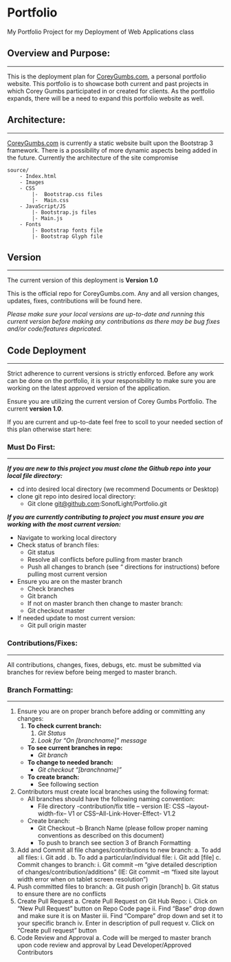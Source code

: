 # Portfolio
My Portfolio Project for my Deployment of Web Applications class

## Overview and Purpose:
---------------------

This is the deployment plan for [CoreyGumbs.com](http://wwww.CoreyGumbs.com), a personal portfolio website.  This portfolio is to showcase both current and past projects in which Corey Gumbs participated in or created for clients. As the portfolio expands, there will be a need to expand this portfolio website as well.

## Architecture:
-------------------
 [CoreyGumbs.com](http://wwww.CoreyGumbs.com) is currently a static website built upon the Bootstrap 3 framework.  There is a possibility of more dynamic aspects being added in the future. Currently the architecture of the site compromise
 
    source/
        - Index.html
        - Images
        - CSS
            |-  Bootstrap.css files
            |-  Main.css
        - JavaScript/JS
            |- Bootstrap.js files
            |- Main.js
        - Fonts 
            |- Bootstrap fonts file
            |- Bootstrap Glyph file


## Version
-------
The current version of this deployment is **Version 1.0**

This is the official repo for CoreyGumbs.com. Any and all version changes, updates, fixes, contributions will be found here. 

*Please make sure your local versions are up-to-date and running this current version before making any contributions as there may be bug fixes and/or code/features depricated.*

## Code Deployment
-------
Strict adherence to current versions is strictly enforced. Before any work can be done on the portfolio, it is your responsibility to make sure you are working on the latest approved version of the application. 

Ensure you are utilizing the current version of Corey Gumbs Portfolio. The current **version  1.0**. 

If you are current and up-to-date feel free to scoll to your needed section of this plan otherwise start here:

### Must Do First:
-------
**_If you are new to this project you must clone the Github repo into your local file directory:_**

+ cd into desired local directory (we recommend Documents or Desktop)
+ clone git repo into desired local directory:
    + Git clone git@github.com:SonofLight/Portfolio.git

**_If you are currently contributing to project you must ensure you are working with the most current version:_**

+ Navigate to working local directory
+ Check status of branch files: 
    + Git status
    + Resolve all conflicts before pulling from master branch
    + Push all changes to branch (see “ directions for instructions) before pulling most current version
+ Ensure you are on the master branch
    + Check branches
    + Git branch
    + If not on master branch then change to master branch:
    + Git checkout master
+ If needed update to most current version:
    + Git pull origin master

### Contributions/Fixes:
---------
All contributions, changes, fixes, debugs, etc. must be submitted via branches for review before being merged to master branch. 

### Branch Formatting:
-------
1.  Ensure you are on proper branch before adding or committing any changes:
    1.  **To check current branch:** 
        1.  _Git Status_
        2.  _Look for “On [branchname]” message_
    + **To see current branches in repo:**
        + _Git branch_
    + **To change to needed branch:**
        + _Git checkout “[branchname]”_
    + **To create branch:**
        + See following section  
2.  Contributors must create local branches using the following format:
    +  All branches should have the following naming convention:
        +  File directory -contribution/fix title – version IE: CSS –layout-width-fix– V1 or CSS–All-Link-Hover-Effect- V1.2
    +  Create branch:
        +  Git Checkout –b Branch Name (please follow proper naming conventions as described on this document)
        + To push to branch see section 3 of Branch Formatting
3.  Add and Commit all file changes/contributions to new branch:
a.  To add all files:
i.  Git add .
b.  To add a particular/individual file:
i.  Git add [file]
c.  Commit changes to branch:
i.  Git commit –m “give detailed description of changes/contribution/additions”   (IE: Git commit –m “fixed site layout width error when on tablet screen resolution”)
4.  Push committed files to branch:
a.  Git push origin  [branch]
b.  Git status to ensure there are no conflicts
5.  Create Pull Request
a.  Create Pull Request on Git Hub Repo:
i.  Click on “New Pull Request” button on Repo Code page
ii. Find “Base” drop down and make sure it is on Master
iii.    Find “Compare” drop down and set it to your specific branch
iv. Enter in description of pull request 
v.  Click on “Create pull request” button
6.  Code Review and Approval
a.  Code will be merged to master branch upon code review and approval by Lead Developer/Approved Contributors


